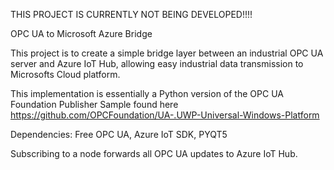 THIS PROJECT IS CURRENTLY NOT BEING DEVELOPED!!!!  
  
OPC UA to Microsoft Azure Bridge

This project is to create a simple bridge layer between an industrial OPC UA server and Azure IoT Hub, allowing easy industrial data transmission to Microsofts Cloud platform.

This implementation is essentially a Python version of the OPC UA Foundation Publisher Sample found here https://github.com/OPCFoundation/UA-.UWP-Universal-Windows-Platform

Dependencies: Free OPC UA, Azure IoT SDK, PYQT5

Subscribing to a node forwards all OPC UA updates to Azure IoT Hub.



